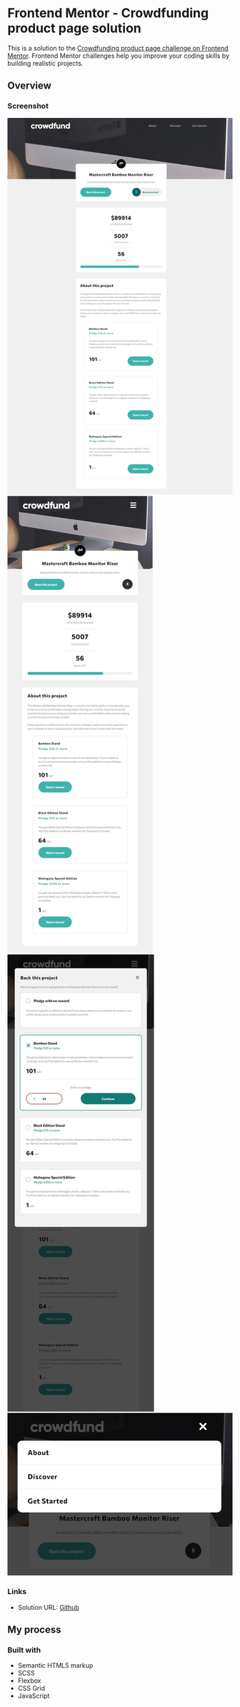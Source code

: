 # Frontend Mentor - Crowdfunding product page solution

This is a solution to the [Crowdfunding product page challenge on Frontend Mentor](https://www.frontendmentor.io/challenges/crowdfunding-product-page-7uvcZe7ZR). Frontend Mentor challenges help you improve your coding skills by building realistic projects.

## Overview

### Screenshot

![Desktop view](./images/screen/desktop_view.jpeg)
![Mobile view](./images/screen/mobile_view_default.jpeg)
![Mobile view - modal](./images/screen/mobile_view_offer_error.jpeg)
![Mobile view - menu](./images/screen/mobile_view_menu.jpeg)

### Links

- Solution URL: [Github](https://github.com/wojtekqwe/croftfunding_product_page)

## My process

### Built with

- Semantic HTML5 markup
- SCSS
- Flexbox
- CSS Grid
- JavaScript

